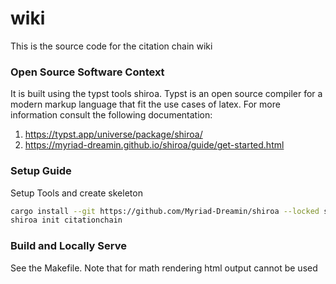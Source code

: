 # wiki

This is the source code for the citation chain wiki

### Open Source Software Context 

It is built using the typst tools shiroa. Typst is an open source compiler for a modern markup language that fit the use cases of latex. For more information consult the following documentation:
1. https://typst.app/universe/package/shiroa/
2. https://myriad-dreamin.github.io/shiroa/guide/get-started.html

### Setup Guide

Setup Tools and create skeleton
```bash
cargo install --git https://github.com/Myriad-Dreamin/shiroa --locked shiroa
shiroa init citationchain
```

### Build and Locally Serve

See the Makefile. Note that for math rendering html output cannot be used
